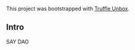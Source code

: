 This project was bootstrapped with [Truffle Unbox](https://github.com/truffle-box/react-box).

## Intro
SAY DAO

